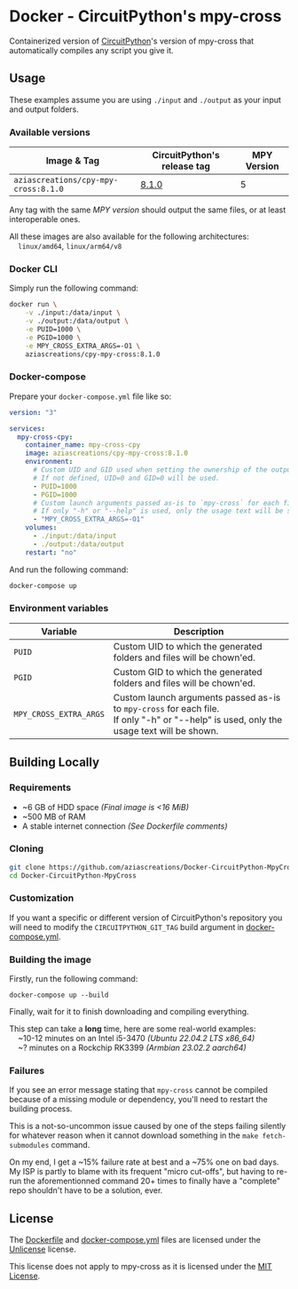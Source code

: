 # Docker - CircuitPython's mpy-cross
Containerized version of [CircuitPython](https://github.com/adafruit/circuitpython)'s version of mpy-cross that
automatically compiles any script you give it.

## Usage
These examples assume you are using `./input` and `./output` as your input and output folders.

### Available versions
| Image & Tag                          | CircuitPython's release tag                                           | MPY Version |
|--------------------------------------|-----------------------------------------------------------------------|-------------|
| `aziascreations/cpy-mpy-cross:8.1.0` | [8.1.0](https://github.com/adafruit/circuitpython/releases/tag/8.1.0) | 5           |

Any tag with the same *MPY version* should output the same files, or at least interoperable ones.

All these images are also available for the following architectures:<br>
&nbsp;&nbsp;&nbsp;&nbsp;`linux/amd64`, `linux/arm64/v8`

### Docker CLI
Simply run the following command:
```bash
docker run \
    -v ./input:/data/input \
    -v ./output:/data/output \
    -e PUID=1000 \
    -e PGID=1000 \
    -e MPY_CROSS_EXTRA_ARGS=-O1 \
    aziascreations/cpy-mpy-cross:8.1.0
```

### Docker-compose
Prepare your `docker-compose.yml` file like so:
```yaml
version: "3"

services:
  mpy-cross-cpy:
    container_name: mpy-cross-cpy
    image: aziascreations/cpy-mpy-cross:8.1.0
    environment:
      # Custom UID and GID used when setting the ownership of the output files.
      # If not defined, UID=0 and GID=0 will be used.
      - PUID=1000
      - PGID=1000
      # Custom launch arguments passed as-is to `mpy-cross` for each file.
      # If only "-h" or "--help" is used, only the usage text will be shown.
      - "MPY_CROSS_EXTRA_ARGS=-O1"
    volumes:
      - ./input:/data/input
      - ./output:/data/output
    restart: "no"
```

And run the following command:
```bash
docker-compose up
```

### Environment variables
| Variable               | Description                                                           |
|------------------------|-----------------------------------------------------------------------|
| `PUID`                 | Custom UID to which the generated folders and files will be chown'ed. |
| `PGID`                 | Custom GID to which the generated folders and files will be chown'ed. |
| `MPY_CROSS_EXTRA_ARGS` | Custom launch arguments passed as-is to `mpy-cross` for each file.<br>If only "-h" or "--help" is used, only the usage text will be shown. |

## Building Locally

### Requirements
* ~6 GB of HDD space  *(Final image is <16 MiB)*
* ~500 MB of RAM
* A stable internet connection  *(See Dockerfile comments)*

### Cloning
```bash
git clone https://github.com/aziascreations/Docker-CircuitPython-MpyCross.git
cd Docker-CircuitPython-MpyCross
```

### Customization
If you want a specific or different version of CircuitPython's repository you will need to modify
the `CIRCUITPYTHON_GIT_TAG` build argument in [docker-compose.yml](docker-compose.yml).

### Building the image
Firstly, run the following command:
```
docker-compose up --build
```

Finally, wait for it to finish downloading and compiling everything.

This step can take a **long** time, here are some real-world examples:<br>
&nbsp;&nbsp;&nbsp;&nbsp;&#126;10-12 minutes on an Intel i5-3470  *(Ubuntu 22.04.2 LTS x86_64)*<br>
&nbsp;&nbsp;&nbsp;&nbsp;&#126;? minutes on a Rockchip RK3399  *(Armbian 23.02.2 aarch64)*

### Failures
If you see an error message stating that `mpy-cross` cannot be compiled because of a missing module or dependency, you'll
need to restart the building process.

This is a not-so-uncommon issue caused by one of the steps failing silently for whatever reason when it cannot download
something in the `make fetch-submodules` command.

On my end, I get a ~15% failure rate at best and a ~75% one on bad days.<br>
My ISP is partly to blame with its frequent "micro cut-offs", but having to re-run the aforementionned command 20+
times to finally have a "complete" repo shouldn't have to be a solution, ever.

## License
The [Dockerfile](Dockerfile) and [docker-compose.yml](docker-compose.yml) files are licensed under the [Unlicense](LICENSE) license.

This license does not apply to mpy-cross as it is licensed under the [MIT License](LICENSE_CircuitPython).
